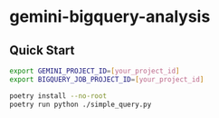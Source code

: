 # gemini-bigquery-analysis

## Quick Start

```bash
export GEMINI_PROJECT_ID=[your_project_id]
export BIGQUERY_JOB_PROJECT_ID=[your_project_id]

poetry install --no-root
poetry run python ./simple_query.py
```
